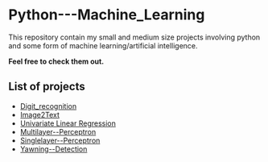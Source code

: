 # Python---Machine_Learning
 
This repository contain my small and medium size projects involving python and some form of machine learning/artificial intelligence. 

**Feel free to check them out.**

## List of projects
* [Digit_recognition](https://github.com/SSketcher/Python---Machine_Learning/tree/master/Digit--recognition)
* [Image2Text](https://github.com/SSketcher/Python---Machine_Learning/tree/master/Image2Text)
* [Univariate Linear Regression](https://github.com/SSketcher/Python---Machine_Learning/tree/master/Univariate_Linear_Regression)
* [Multilayer--Perceptron](https://github.com/SSketcher/Python---Machine_Learning/tree/master/Multilayer--Perceptron)
* [Singlelayer--Perceptron](https://github.com/SSketcher/Python---Machine_Learning/tree/master/Singlelayer--Perceptron)
* [Yawning--Detection](https://github.com/SSketcher/Python---Machine_Learning/tree/master/Yawning--Detection)
